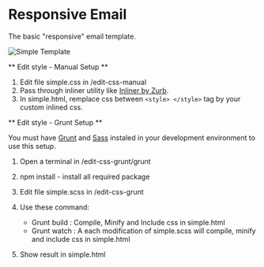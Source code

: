 Responsive Email
================
The basic "responsive" email template.

![Simple Template](/images/simple-template.png?raw=true)

** Edit style - Manual Setup **

1. Edit file simple.css in /edit-css-manual
3. Pass through inliner utility like [Inliner by Zurb](http://zurb.com/ink/inliner.php).
2. In simple.html, remplace css between `<style> </style>` tag by your custom inlined css.


** Edit style - Grunt Setup **

You must have [Grunt](http://gruntjs.com/getting-started) and [Sass](http://sass-lang.com/install) instaled in your development environment to use this setup. 

1. Open a terminal in /edit-css-grunt/grunt

2. npm install  - install all required package

3. Edit file simple.scss in /edit-css-grunt

4. Use these command:
	- Grunt build : Compile, Minify and Include css in simple.html
	- Grunt watch : A each modification of simple.scss will compile, minify and include css in simple.html

5. Show result in simple.html
